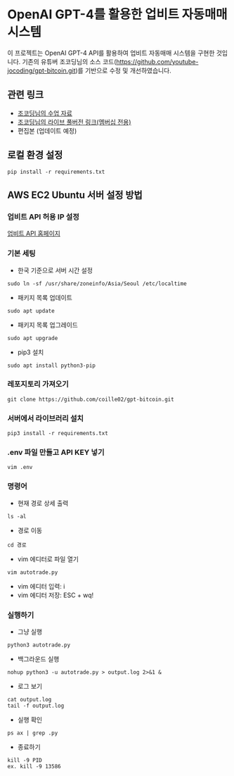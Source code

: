 # OpenAI GPT-4를 활용한 업비트 자동매매 시스템 

이 프로젝트는 OpenAI GPT-4 API를 활용하여 업비트 자동매매 시스템을 구현한 것입니다. 
기존의 유튜버 조코딩님의 소스 코드(<https://github.com/youtube-jocoding/gpt-bitcoin.git>)를 기반으로 수정 및 개선하였습니다.

## 관련 링크
- [조코딩님의 수업 자료](https://jocoding.net/bitcoin)
- [조코딩님의 라이브 풀버전 링크(멤버십 전용)](https://youtube.com/live/-7IVgjUw79s?feature=share)
- 편집본 (업데이트 예정)

## 로컬 환경 설정
```pip install -r requirements.txt```


## AWS EC2 Ubuntu 서버 설정 방법
### 업비트 API 허용 IP 설정
[업비트 API 홈페이지](https://upbit.com/mypage/open_api_management)

### 기본 세팅
- 한국 기준으로 서버 시간 설정
```
sudo ln -sf /usr/share/zoneinfo/Asia/Seoul /etc/localtime
```

- 패키지 목록 업데이트
```
sudo apt update
```

- 패키지 목록 업그레이드
```
sudo apt upgrade
```

- pip3 설치
```
sudo apt install python3-pip
```

### 레포지토리 가져오기
```
git clone https://github.com/coille02/gpt-bitcoin.git
```

### 서버에서 라이브러리 설치
```
pip3 install -r requirements.txt
```

### .env 파일 만들고 API KEY 넣기
```
vim .env
```
### 명령어
- 현재 경로 상세 출력
```
ls -al
```

- 경로 이동
```
cd 경로
```

- vim 에디터로 파일 열기
```
vim autotrade.py
```

- vim 에디터 입력: i
- vim 에디터 저장: ESC + wq!

### 실행하기
- 그냥 실행
```
python3 autotrade.py
```

- 백그라운드 실행
```
nohup python3 -u autotrade.py > output.log 2>&1 &
```

- 로그 보기
```
cat output.log
tail -f output.log
```

- 실행 확인
```
ps ax | grep .py
```

- 종료하기
```
kill -9 PID
ex. kill -9 13586
```
